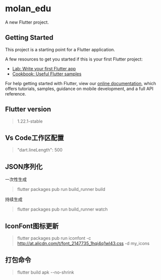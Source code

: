 # molan_edu

A new Flutter project.

## Getting Started

This project is a starting point for a Flutter application.

A few resources to get you started if this is your first Flutter project:

- [Lab: Write your first Flutter app](https://flutter.dev/docs/get-started/codelab)
- [Cookbook: Useful Flutter samples](https://flutter.dev/docs/cookbook)

For help getting started with Flutter, view our
[online documentation](https://flutter.dev/docs), which offers tutorials,
samples, guidance on mobile development, and a full API reference.

## Flutter version
>1.22.1-stable

## Vs Code工作区配置
>"dart.lineLength": 500

## JSON序列化
一次性生成
>flutter packages pub run build_runner build

持续生成
>flutter packages pub run build_runner watch

## IconFont图标更新
>flutter packages pub run iconfont -c http://at.alicdn.com/t/font_2147735_1hqi4q1wl43.css -d my_icons

## 打包命令
>flutter build apk --no-shrink